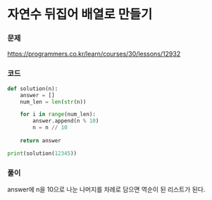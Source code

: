 자연수 뒤집어 배열로 만들기
=================================================================

### 문제
https://programmers.co.kr/learn/courses/30/lessons/12932

### 코드

``` python
def solution(n):
    answer = []
    num_len = len(str(n))

    for i in range(num_len):
        answer.append(n % 10)
        n = n // 10
        
    return answer

print(solution(12345))
```

### 풀이

answer에 n을 10으로 나눈 나머지를 차례로 담으면 역순이 된 리스트가 된다.
